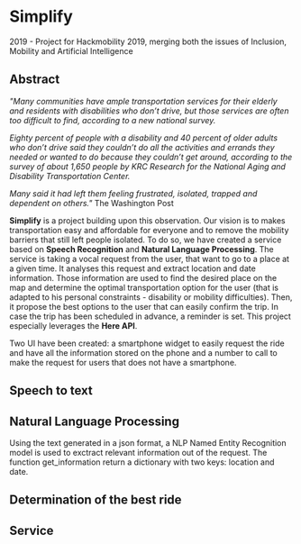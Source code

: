 # Simplify
2019 - Project for Hackmobility 2019, merging both the issues of Inclusion, Mobility and Artificial Intelligence 

## Abstract 

*"Many communities have ample transportation services for their elderly and residents with disabilities who don’t drive, but those services are often too difficult to find, according to a new national survey.*

*Eighty percent of people with a disability and 40 percent of older adults who don’t drive said they couldn’t do all the activities and errands they needed or wanted to do because they couldn’t get around, according to the survey of about 1,650 people by KRC Research for the National Aging and Disability Transportation Center.*

*Many said it had left them feeling frustrated, isolated, trapped and dependent on others."*
The Washington Post

**Simplify** is a project building upon this observation. Our vision is to makes transportation easy and affordable for everyone and to remove the mobility barriers that still left people isolated. To do so, we have created a service based on **Speech Recognition** and **Natural Language Processing**. The service is taking a vocal request from the user, that want to go to a place at a given time. It analyses this request and extract location and date information. Those information are used to find the desired place on the map and determine the optimal transportation option for the user (that is adapted to his personal constraints - disability or mobility difficulties). Then, it propose the best options to the user that can easily confirm the trip. In case the trip has been scheduled in advance, a reminder is set. This project especially leverages the **Here API**. 

Two UI have been created: a smartphone widget to easily request the ride and have all the information stored on the phone and a number to call to make the request for users that does not have a smartphone. 

## Speech to text

## Natural Language Processing

Using the text generated in a json format, a NLP Named Entity Recognition model is used to exctract relevant information out of the request. The function get_information return a dictionary with two keys: location and date. 

## Determination of the best ride

## Service



